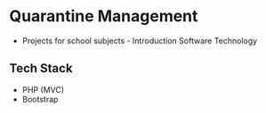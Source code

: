 # Quarantine Management
- Projects for school subjects - Introduction Software Technology
## Tech Stack
- PHP (MVC)
- Bootstrap
